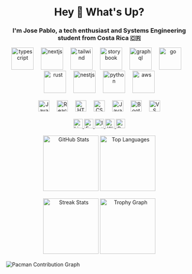 <h1 align="center">Hey 👋 What's Up?</h1>

<h3 align="center">I'm Jose Pablo, a tech enthusiast and Systems Engineering student from Costa Rica 🇨🇷</h3>

<!-- Skills Section -->
<div align="center">
  <img src="https://skillicons.dev/icons?i=ts" height="60" alt="typescript" />
  <img width="12" />
  <img src="https://skillicons.dev/icons?i=nextjs" height="60" alt="nextjs" />
  <img width="12" />
  <img src="https://skillicons.dev/icons?i=tailwind" height="60" alt="tailwind" />
  <img width="12" />
  <img src="https://cdn.jsdelivr.net/gh/devicons/devicon/icons/storybook/storybook-original.svg" height="60" alt="storybook" />
  <img width="12" />
  <img src="https://skillicons.dev/icons?i=graphql" height="60" alt="graphql" />
  <img width="12" />
  <img src="https://skillicons.dev/icons?i=go" height="60" alt="go" />
  <img width="12" />
  <img src="https://skillicons.dev/icons?i=rust" height="60" alt="rust" />
  <img width="12" />
  <img src="https://skillicons.dev/icons?i=nestjs" height="60" alt="nestjs" />
  <img width="12" />
  <img src="https://skillicons.dev/icons?i=py" height="60" alt="python" />
  <img width="12" />
  <img src="https://skillicons.dev/icons?i=aws" height="60" alt="aws" />
</div>

<br>

<!-- Extra Technologies -->
<div align="center">
  <img src="https://cdn.jsdelivr.net/gh/devicons/devicon/icons/javascript/javascript-original.svg" height="30" alt="JavaScript" />
  <img width="12" />
  <img src="https://cdn.jsdelivr.net/gh/devicons/devicon/icons/react/react-original.svg" height="30" alt="React" />
  <img width="12" />
  <img src="https://cdn.jsdelivr.net/gh/devicons/devicon/icons/html5/html5-original.svg" height="30" alt="HTML5" />
  <img width="12" />
  <img src="https://cdn.jsdelivr.net/gh/devicons/devicon/icons/css3/css3-original.svg" height="30" alt="CSS3" />
  <img width="12" />
  <img src="https://cdn.jsdelivr.net/gh/devicons/devicon/icons/java/java-original.svg" height="30" alt="Java" />
  <img width="12" />
  <img src="https://cdn.jsdelivr.net/gh/devicons/devicon/icons/bootstrap/bootstrap-original.svg" height="30" alt="Bootstrap" />
  <img width="12" />
  <img src="https://cdn.jsdelivr.net/gh/devicons/devicon/icons/vscode/vscode-original.svg" height="30" alt="VS Code" />
</div>

<br>

<!-- Social Media -->
<div align="center">
  <a href="https://www.linkedin.com/in/josep55/" target="_blank">
    <img src="https://img.shields.io/static/v1?message=LinkedIn&logo=linkedin&color=0077B5&logoColor=white&style=for-the-badge" height="25" alt="LinkedIn" />
  </a>
  <a href="https://www.facebook.com/josepablo.barrantesjimenez.7" target="_blank">
    <img src="https://img.shields.io/static/v1?message=Facebook&logo=facebook&color=1877F2&logoColor=white&style=for-the-badge" height="25" alt="Facebook" />
  </a>
  <a href="https://www.instagram.com/jplinux_55/" target="_blank">
    <img src="https://img.shields.io/static/v1?message=Instagram&logo=instagram&color=E4405F&logoColor=white&style=for-the-badge" height="25" alt="Instagram" />
  </a>
  <a href="https://wa.me/+50683389426/" target="_blank">
    <img src="https://img.shields.io/static/v1?message=WhatsApp&logo=whatsapp&color=25D366&logoColor=white&style=for-the-badge" height="25" alt="WhatsApp" />
  </a>
  <a href="https://jpbj-wportfolio.surge.sh/" target="_blank">
    <img src="https://img.shields.io/static/v1?message=Portfolio&color=040404&logoColor=DBDBDB&style=for-the-badge" height="25" alt="Portfolio" />
  </a>
</div>

<br>

<!-- GitHub Stats -->
<div align="center">
  <img src="https://github-readme-stats.vercel.app/api?username=JoseP055&show_icons=true&include_all_commits=true&count_private=true&theme=dracula" height="150" alt="GitHub Stats" />
  <img src="https://github-readme-stats.vercel.app/api/top-langs?username=JoseP055&layout=compact&langs_count=5&theme=dracula" height="150" alt="Top Languages" />
</div>

<br>

<!-- Extra Stats -->
<div align="center">
  <img src="https://streak-stats.demolab.com?user=JoseP055&locale=en&mode=daily&theme=dracula&hide_border=false&border_radius=5" height="150" alt="Streak Stats" />
  <img src="https://github-profile-trophy.vercel.app?username=JoseP055&theme=dracula&column=-1&row=1&margin-w=8&margin-h=8" height="150" alt="Trophy Graph" />
</div>

<br>

<!-- Contribution Graph -->
<picture>
  <source media="(prefers-color-scheme: dark)" srcset="https://raw.githubusercontent.com/JoseP055/JoseP055/output/pacman-contribution-graph-dark.svg">
  <source media="(prefers-color-scheme: light)" srcset="https://raw.githubusercontent.com/JoseP055/JoseP055/output/pacman-contribution-graph.svg">
  <img alt="Pacman Contribution Graph" src="https://raw.githubusercontent.com/JoseP055/JoseP055/output/pacman-contribution-graph.svg">
</picture>
